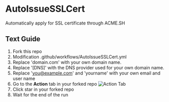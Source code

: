 # AutoIssueSSLCert
Automatically apply for SSL certificate through ACME.SH

## Text Guide

1. Fork this repo
1. Modification .github/workflows/AutoIssueSSLCert.yml
1. Replace 'domain.com' with your own domain name.
1. Replace '[DNS]' with the DNS provider used for your own domain name.
1. Replace 'you@example.com' and 'yourname' with your own email and user name
1. Go to the **Action** tab in your forked repo
    ![Action Tab](https://docs.github.com/assets/images/help/repository/actions-tab.png)
1. Click star in your forked repo
1. Wait for the end of the run
